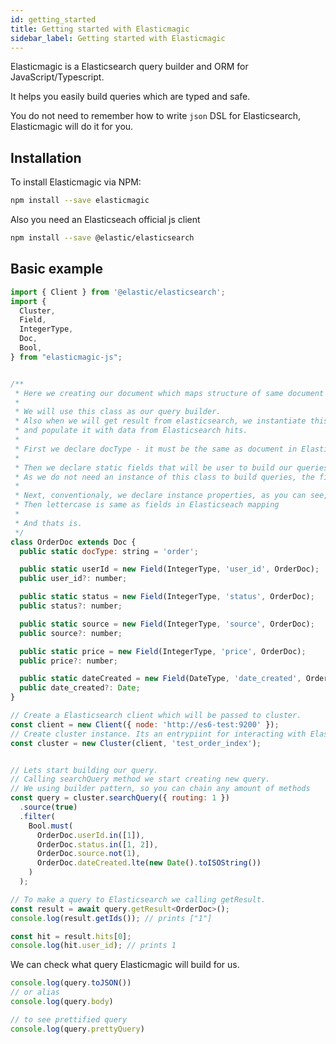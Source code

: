 ```yaml
---
id: getting_started
title: Getting started with Elasticmagic
sidebar_label: Getting started with Elasticmagic
---
```


Elasticmagic is a Elasticsearch query builder and ORM for JavaScript/Typescript.

It helps you easily build queries which are typed and safe. 

You do not need to remember how to write `json` DSL for Elasticsearch, Elasticmagic will do it for you.

## Installation

To install Elasticmagic via NPM:

```bash
npm install --save elasticmagic
```

Also you need an Elasticseach official js client

```bash
npm install --save @elastic/elasticsearch
```

## Basic example

```javascript
import { Client } from '@elastic/elasticsearch';
import { 
  Cluster,
  Field,
  IntegerType,
  Doc,
  Bool,
} from "elasticmagic-js";


/**
 * Here we creating our document which maps structure of same document in Elasticsearch.  
 * 
 * We will use this class as our query builder.
 * Also when we will get result from elasticsearch, we instantiate this class
 * and populate it with data from Elasticsearch hits.
 * 
 * First we declare docType - it must be the same as document in Elasticsearch mapping. 
 * 
 * Then we declare static fields that will be user to build our queries. 
 * As we do not need an instance of this class to build queries, the fields are static.
 * 
 * Next, conventionaly, we declare instance properties, as you can see, with almost same name. 
 * Then lettercase is same as fields in Elasticseach mapping
 * 
 * And thats is.  
 */
class OrderDoc extends Doc {
  public static docType: string = 'order';

  public static userId = new Field(IntegerType, 'user_id', OrderDoc);
  public user_id?: number;

  public static status = new Field(IntegerType, 'status', OrderDoc);
  public status?: number;

  public static source = new Field(IntegerType, 'source', OrderDoc);
  public source?: number;

  public static price = new Field(IntegerType, 'price', OrderDoc);
  public price?: number;

  public static dateCreated = new Field(DateType, 'date_created', OrderDoc);
  public date_created?: Date;
}

// Create a Elasticsearch client which will be passed to cluster.
const client = new Client({ node: 'http://es6-test:9200' });
// Create cluster instance. Its an entrypiint for interacting with Elasticsearch.
const cluster = new Cluster(client, 'test_order_index');


// Lets start building our query.
// Calling searchQuery method we start creating new query.
// We using builder pattern, so you can chain any amount of methods
const query = cluster.searchQuery({ routing: 1 })
  .source(true)
  .filter(
    Bool.must(
      OrderDoc.userId.in([1]),
      OrderDoc.status.in([1, 2]),
      OrderDoc.source.not(1),
      OrderDoc.dateCreated.lte(new Date().toISOString())
    )
  );

// To make a query to Elasticsearch we calling getResult.
const result = await query.getResult<OrderDoc>();
console.log(result.getIds()); // prints ["1"]

const hit = result.hits[0];
console.log(hit.user_id); // prints 1
```

We can check what query Elasticmagic will build for us.

```javascript
console.log(query.toJSON()) 
// or alias 
console.log(query.body)

// to see prettified query
console.log(query.prettyQuery)
```